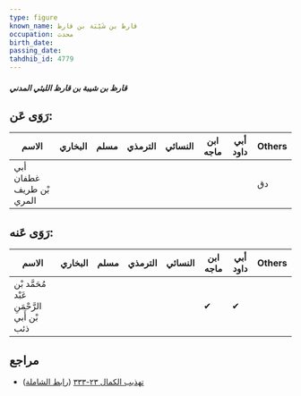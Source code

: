 ```yaml
---
type: figure
known_name: قارظ بن شَيْبَة بن قارظ
occupation: محدث
birth_date:
passing_date:
tahdhib_id: 4779
---
```

##### قارظ بن شيبة بن قارظ الليثي المدني

## رَوَى عَن:
| الاسم                    | البخاري | مسلم | الترمذي | النسائي | ابن ماجه | أبي داود | Others |
| ------------------------ | ------- | ---- | ------- | ------- | -------- | -------- | ------ |
| أبي غطفان بْن طريف المري |         |      |         |         |          |          | دق     |
## رَوَى عَنه:
| الاسم                                       | البخاري | مسلم | الترمذي | النسائي | ابن ماجه | أبي داود | Others |
| ------------------------------------------- | ------- | ---- | ------- | ------- | -------- | -------- | ------ |
| مُحَمَّد بْن عَبْد الرَّحْمَنِ بْن أَبي ذئب |         |      |         |         | ✔        | ✔        |        |
## مراجع
- [تهذيب الكمال ٢٣-٣٣٣](obsidian://open?vault=Tahdhib-al-Kamal&file=Figures/٤٧٧٩-قارظ%20بن%20شيبة%20بن%20قارظ%20الليثي%20المدني) ([رابط الشاملة](https://shamela.ws/book/3722/12220))
